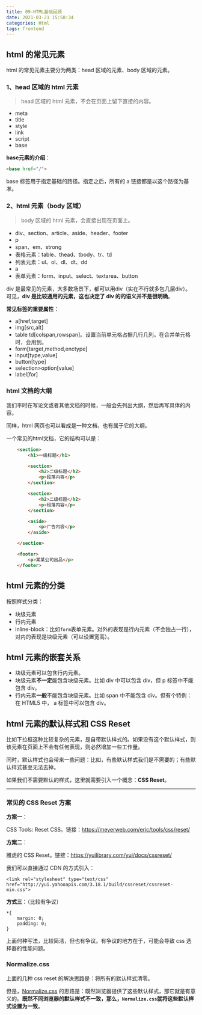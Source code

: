 ```yaml
---
title: 09-HTML基础回顾
date: 2021-03-21 15:58:34
categories: Html
tags: frontend
---
```


##  html 的常见元素

html 的常见元素主要分为两类：head 区域的元素、body 区域的元素。

###  1、head 区域的 html 元素

> head 区域的 html 元素，不会在页面上留下直接的内容。

- meta
- title
- style
- link
- script
- base

**base元素的介绍**：

```html
<base href="/">
```

base 标签用于指定基础的路径。指定之后，所有的 a 链接都是以这个路径为基准。

### 2、html 元素（body 区域）

> body 区域的 html 元素，会直接出现在页面上。

- div、section、article、aside、header、footer
- p
- span、em、strong
- 表格元素：table、thead、tbody、tr、td
- 列表元素：ul、ol、dl、dt、dd
- a
- 表单元素：form、input、select、textarea、button

div 是最常见的元素，大多数场景下，都可以用div（实在不行就多包几层div）。可见，**div 是比较通用的元素，这也决定了 div 的的语义并不是很明确**。

**常见标签的重要属性**：

- a[href,target]
- img[src,alt]
- table td[colspan,rowspan]。设置当前单元格占据几行几列。在合并单元格时，会用到。
- form[target,method,enctype]
- input[type,value]
- button[type]
- selection>option[value]
- label[for]

### html 文档的大纲

我们平时在写论文或者其他文档的时候，一般会先列出大纲，然后再写具体的内容。

同样，html 网页也可以看成是一种文档，也有属于它的大纲。

一个常见的html文档，它的结构可以是：

```html
    <section>
        <h1>一级标题</h1>

        <section>
            <h2>二级标题</h2>
            <p>段落内容</p>
        </section>

        <section>
            <h2>二级标题</h2>
            <p>段落内容</p>
        </section>

        <aside>
            <p>广告内容</p>
        </aside>

    </section>

    <footer>
        <p>某某公司出品</p>
    </footer>
```

##  html 元素的分类

按照样式分类：

- 块级元素
- 行内元素
- inline-block：比如`form`表单元素。对外的表现是行内元素（不会独占一行），对内的表现是块级元素（可以设置宽高）。

##  html 元素的嵌套关系

- 块级元素可以包含行内元素。
- 块级元素**不一定**能包含块级元素。比如 div 中可以包含 div，但 p 标签中不能包含 div。
- 行内元素**一般**不能包含块级元素。比如 span 中不能包含 div。但有个特例：在 HTML5 中， a 标签中可以包含 div。

## html 元素的默认样式和 CSS Reset

比如下拉框这种比较复杂的元素，是自带默认样式的。如果没有这个默认样式，则该元素在页面上不会有任何表现，则必然增加一些工作量。

同时，默认样式也会带来一些问题：比如，有些默认样式我们是不需要的；有些默认样式甚至无法去掉。

如果我们不需要默认的样式，这里就需要引入一个概念：**CSS Reset**。

<hr/>

###  常见的 CSS Reset 方案

**方案一**：

CSS Tools: Reset CSS。链接：https://meyerweb.com/eric/tools/css/reset/

**方案二**：

雅虎的 CSS Reset。链接：https://yuilibrary.com/yui/docs/cssreset/

我们可以直接通过 CDN 的方式引入：

```
<link rel="stylesheet" type="text/css" href="http://yui.yahooapis.com/3.18.1/build/cssreset/cssreset-min.css">
```

**方式三**：（比较有争议）

```
*{
    margin: 0;
    padding: 0;
}
```

上面何种写法，比较简洁，但也有争议。有争议的地方在于，可能会导致 css 选择器的性能问题。

###  Normalize.css

上面的几种 css reset 的解决思路是：将所有的默认样式清零。

但是，[Normalize.css](https://necolas.github.io/normalize.css/) 的思路是：既然浏览器提供了这些默认样式，那它就是有意义的。**既然不同浏览器的默认样式不一致，那么，`Normalize.css`就将这些默认样式设置为一致**。

